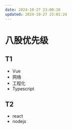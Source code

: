 ```yaml
---
date: 2024-10-27 23:00:10
updated: 2024-10-27 23:01:24
---
```

# 八股优先级

## T1

- Vue
- 网络
- 工程化
- Typescript

## T2

- react
- nodejs